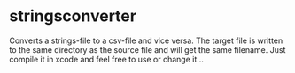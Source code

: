 # stringsconverter
Converts a strings-file to a csv-file and vice versa.
The target file is written to the same directory as the source file and will get the same filename.
Just compile it in xcode and feel free to use or change it...
